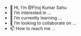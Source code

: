 - 👋 Hi, I’m @FIroj Kumar Sahu
- 👀 I’m interested in ...
- 🌱 I’m currently learning ...
- 💞️ I’m looking to collaborate on ...
- 📫 How to reach me ...

<!---
FIROJKUMARSAHU/FIROJKUMARSAHU is a ✨ special ✨ repository because its `README.md` (this file) appears on your GitHub profile.
You can click the Preview link to take a look at your changes.
--->
